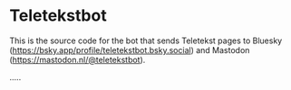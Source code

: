 # Teletekstbot

This is the source code for the bot that sends Teletekst pages to Bluesky (https://bsky.app/profile/teletekstbot.bsky.social) and Mastodon (https://mastodon.nl/@teletekstbot).

.....
